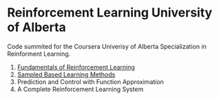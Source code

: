 # Reinforcement Learning University of Alberta

Code summited for the Coursera Univerisy of Alberta Specialization in Reinforment Learning.

1. [Fundamentals of Reinforcement Learning](https://www.coursera.org/learn/fundamentals-of-reinforcement-learning)
2. [Sampled Based Learning Methods](https://www.coursera.org/learn/sample-based-learning-methods)
3. Prediction and Control with Function Approximation
4. A Complete Reinforcement Learning System 


